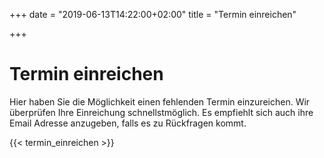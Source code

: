 +++
date = "2019-06-13T14:22:00+02:00"
title = "Termin einreichen"

+++
# Termin einreichen

Hier haben Sie die Möglichkeit einen fehlenden Termin einzureichen. Wir überprüfen Ihre Einreichung schnellstmöglich. Es empfiehlt sich auch ihre Email Adresse anzugeben, falls es zu Rückfragen kommt.

{{< termin_einreichen >}}
